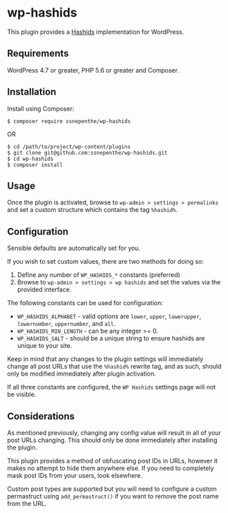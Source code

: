 # wp-hashids
This plugin provides a [Hashids](http://hashids.org/php/) implementation for WordPress.

## Requirements
WordPress 4.7 or greater, PHP 5.6 or greater and Composer.

## Installation
Install using Composer:

```
$ composer require ssnepenthe/wp-hashids
```

OR

```
$ cd /path/to/project/wp-content/plugins
$ git clone git@github.com:ssnepenthe/wp-hashids.git
$ cd wp-hashids
$ composer install
```

## Usage
Once the plugin is activated, browse to `wp-admin > settings > permalinks` and set a custom structure which contains the tag `%hashid%`.

## Configuration
Sensible defaults are automatically set for you.

If you wish to set custom values, there are two methods for doing so:

1) Define any number of `WP_HASHIDS_*` constants (preferred)
2) Browse to `wp-admin > settings > wp hashids` and set the values via the provided interface.

The following constants can be used for configuration:

* `WP_HASHIDS_ALPHABET` - valid options are `lower`, `upper`, `lowerupper`, `lowernumber`, `uppernumber`, and `all`.
* `WP_HASHIDS_MIN_LENGTH` - can be any integer >= 0.
* `WP_HASHIDS_SALT` - should be a unique string to ensure hashids are unique to your site.

Keep in mind that any changes to the plugin settings will immediately change all post URLs that use the `%hashid%` rewrite tag, and as such, should only be modified immediately after plugin activation.

If all three constants are configured, the `WP Hashids` settings page will not be visible.

## Considerations
As mentioned previously, changing any config value will result in all of your post URLs changing. This should only be done immediately after installing the plugin.

This plugin provides a method of obfuscating post IDs in URLs, however it makes no attempt to hide them anywhere else. If you need to completely mask post IDs from your users, look elsewhere.

Custom post types are supported but you will need to configure a custom permastruct using `add_permastruct()` if you want to remove the post name from the URL.
